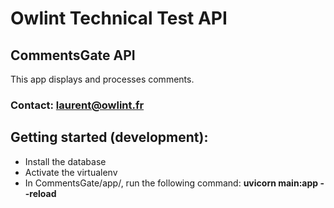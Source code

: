 # Owlint Technical Test API

## CommentsGate API

This app displays and processes comments.

### Contact: laurent@owlint.fr

## Getting started (development):

- Install the database
- Activate the virtualenv
- In CommentsGate/app/, run the following command:
  **uvicorn main:app --reload**
